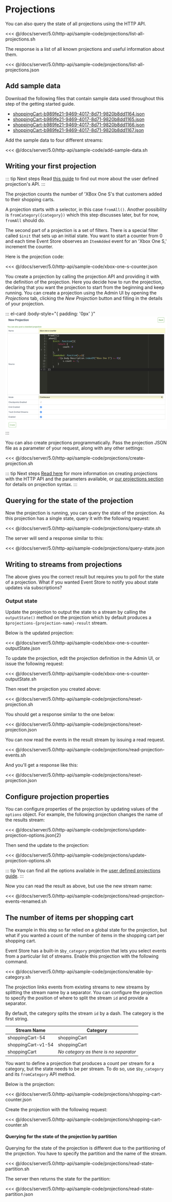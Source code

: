 # Projections

You can also query the state of all projections using the HTTP API.

<<< @/docs/server/5.0/http-api/sample-code/projections/list-all-projections.sh

The response is a list of all known projections and useful information about them.

<<< @/docs/server/5.0/http-api/sample-code/projections/list-all-projections.json

## Add sample data

Download the following files that contain sample data used throughout this step of the getting started guide.

- [shoppingCart-b989fe21-9469-4017-8d71-9820b8dd1164.json](/docs/server/5.0/http-api/sample-code/data/shoppingCart-b989fe21-9469-4017-8d71-9820b8dd1164.json)
- [shoppingCart-b989fe21-9469-4017-8d71-9820b8dd1165.json](/docs/server/5.0/http-api/sample-code/data/shoppingCart-b989fe21-9469-4017-8d71-9820b8dd1165.json)
- [shoppingCart-b989fe21-9469-4017-8d71-9820b8dd1166.json](/docs/server/5.0/http-api/sample-code/data/shoppingCart-b989fe21-9469-4017-8d71-9820b8dd1166.json)
- [shoppingCart-b989fe21-9469-4017-8d71-9820b8dd1167.json](/docs/server/5.0/http-api/sample-code/data/shoppingCart-b989fe21-9469-4017-8d71-9820b8dd1167.json)

Add the sample data to four different streams:

<<< @/docs/server/5.0/http-api/sample-code/add-sample-data.sh

## Writing your first projection

::: tip Next steps
Read [this guide](../projections/user-defined-projections.md) to find out more about the user defined projection's API.
:::

The projection counts the number of 'XBox One S's that customers added to their shopping carts.

A projection starts with a selector, in this case `fromAll()`. Another possibility is `fromCategory({category})` which this step discusses later, but for now, `fromAll` should do.

The second part of a projection is a set of filters. There is a special filter called `$init` that sets up an initial state. You want to start a counter from 0 and each time Event Store observes an `ItemAdded` event for an 'Xbox One S,' increment the counter.

Here is the projection code:

<<< @/docs/server/5.0/http-api/sample-code/xbox-one-s-counter.json

You create a projection by calling the projection API and providing it with the definition of the projection. Here you decide how to run the projection, declaring that you want the projection to start from the beginning and keep running. You can create a projection using the Admin UI by opening the _Projections_ tab, clicking the _New Projection_ button and filling in the details of your projection.

::: el-card :body-style="{ padding: '0px' }" 
![Creating a projection with the Event Store Admin UI](../images/getting-started-create-projection.png)
:::

You can also create projections programmatically. Pass the projection JSON file as a parameter of your request, along with any other settings:

<<< @/docs/server/5.0/http-api/sample-code/projections/create-projection.sh

::: tip Next steps
[Read here](api.md) for more information on creating projections with the HTTP API and the parameters available, or [our projections section](../projections/README.md) for details on projection syntax.
:::

## Querying for the state of the projection

Now the projection is running, you can query the state of the projection. As this projection has a single state, query it with the following request:

<<< @/docs/server/5.0/http-api/sample-code/projections/query-state.sh

The server will send a response similar to this:

<<< @/docs/server/5.0/http-api/sample-code/projections/query-state.json

## Writing to streams from projections

The above gives you the correct result but requires you to poll for the state of a projection. What if you wanted Event Store to notify you about state updates via subscriptions?

### Output state

Update the projection to output the state to a stream by calling the `outputState()` method on the projection which by default produces a `$projections-{projection-name}-result` stream.

Below is the updated projection:

<<< @/docs/server/5.0/http-api/sample-code/xbox-one-s-counter-outputState.json

To update the projection, edit the projection definition in the Admin UI, or issue the following request:

<<< @/docs/server/5.0/http-api/sample-code/xbox-one-s-counter-outputState.sh

Then reset the projection you created above:

<<< @/docs/server/5.0/http-api/sample-code/projections/reset-projection.sh

You should get a response similar to the one below:

<<< @/docs/server/5.0/http-api/sample-code/projections/reset-projection.json

You can now read the events in the result stream by issuing a read request.

<<< @/docs/server/5.0/http-api/sample-code/projections/read-projection-events.sh

And you'll get a response like this:

<<< @/docs/server/5.0/http-api/sample-code/projections/reset-projection.json

## Configure projection properties

You can configure properties of the projection by updating values of the `options` object. For example, the following projection changes the name of the results stream:

<<< @/docs/server/5.0/http-api/sample-code/projections/update-projection-options.json{2}

Then send the update to the projection:

<<< @/docs/server/5.0/http-api/sample-code/projections/update-projection-options.sh

::: tip
You can find all the options available in the [user defined projections guide](/docs/server/5.0/projections/user-defined-projections.md).
:::

Now you can read the result as above, but use the new stream name:

<<< @/docs/server/5.0/http-api/sample-code/projections/read-projection-events-renamed.sh

## The number of items per shopping cart

The example in this step so far relied on a global state for the projection, but what if you wanted a count of the number of items in the shopping cart per shopping cart.

Event Store has a built-in `$by_category` projection that lets you select events from a particular list of streams. Enable this projection with the following command.

<<< @/docs/server/5.0/http-api/sample-code/projections/enable-by-category.sh

The projection links events from existing streams to new streams by splitting the stream name by a separator. You can configure the projection to specify the position of where to split the stream `id` and provide a separator.

By default, the category splits the stream `id` by a dash. The category is the first string.

| Stream Name        | Category                               |
| ------------------ | -------------------------------------- |
| shoppingCart-54    | shoppingCart                           |
| shoppingCart-v1-54 | shoppingCart                           |
| shoppingCart       | _No category as there is no separator_ |

You want to define a projection that produces a count per stream for a category, but the state needs to be per stream. To do so, use `$by_category` and its `fromCategory` API method.

Below is the projection:

<<< @/docs/server/5.0/http-api/sample-code/projections/shopping-cart-counter.json

Create the projection with the following request:

<<< @/docs/server/5.0/http-api/sample-code/projections/shopping-cart-counter.sh

#### Querying for the state of the projection by partition

Querying for the state of the projection is different due to the partitioning of the projection. You have to specify the partition and the name of the stream.

<<< @/docs/server/5.0/http-api/sample-code/projections/read-state-partition.sh

The server then returns the state for the partition:

<<< @/docs/server/5.0/http-api/sample-code/projections/read-state-partition.json
